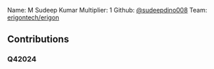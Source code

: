 Name: M Sudeep Kumar
Multiplier: 1
Github: [@sudeepdino008](https://github.com/sudeepdino008)
Team: [erigontech/erigon](https://github.com/erigontech/erigon/pulls?q=author%3Asudeepdino008)

## Contributions
### Q42024
